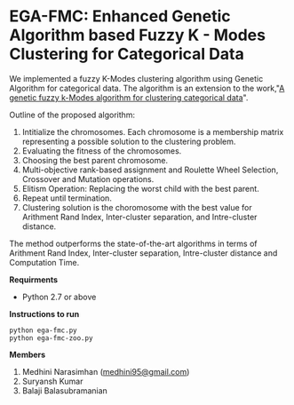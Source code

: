 # EGA-FMC: Enhanced Genetic Algorithm based Fuzzy K - Modes Clustering for Categorical Data
We implemented a fuzzy K-Modes clustering algorithm using Genetic Algorithm for categorical data. The algorithm is an extension to the work,"[A genetic fuzzy k-Modes algorithm for clustering categorical data](http://dl.acm.org/citation.cfm?id=1465302)". 

Outline of the proposed algorithm:

1. Intitialize the chromosomes. Each chromosome is a membership matrix representing a possible solution to the clustering problem.         
2. Evaluating the fitness of the chromosomes.                                                                                               
3. Choosing the best parent chromosome.                                                                                                     
4. Multi-objective rank-based assignment and Roulette Wheel Selection, Crossover and Mutation operations.                                   
5. Elitism Operation: Replacing the worst child with the best parent.                                                                       
6. Repeat until termination.                                                                                                               
7. Clustering solution is the choromosome with the best value for Arithment Rand Index, Inter-cluster separation, and Intre-cluster distance.                                                                                                                                   

The method outperforms the state-of-the-art algorithms in terms of Arithment Rand Index, Inter-cluster separation, Intre-cluster distance and Computation Time. 

**Requirments**

* Python 2.7 or above

**Instructions to run**

```
python ega-fmc.py
python ega-fmc-zoo.py
```

**Members**

1. Medhini Narasimhan (medhini95@gmail.com)
2. Suryansh Kumar
3. Balaji Balasubramanian




